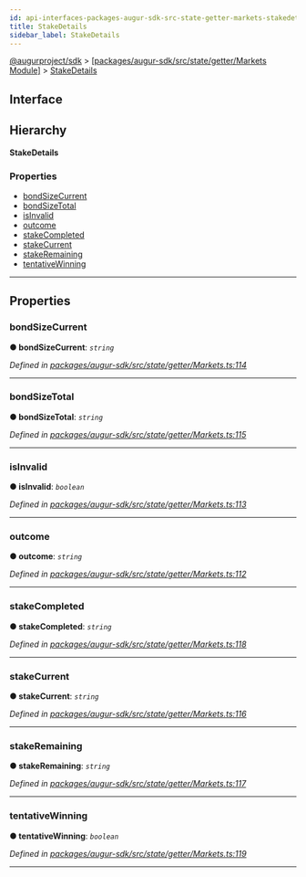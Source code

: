 ```yaml
---
id: api-interfaces-packages-augur-sdk-src-state-getter-markets-stakedetails
title: StakeDetails
sidebar_label: StakeDetails
---
```


[@augurproject/sdk](api-readme.md) > [[packages/augur-sdk/src/state/getter/Markets Module]](api-modules-packages-augur-sdk-src-state-getter-markets-module.md) > [StakeDetails](api-interfaces-packages-augur-sdk-src-state-getter-markets-stakedetails.md)

## Interface

## Hierarchy

**StakeDetails**

### Properties

* [bondSizeCurrent](api-interfaces-packages-augur-sdk-src-state-getter-markets-stakedetails.md#bondsizecurrent)
* [bondSizeTotal](api-interfaces-packages-augur-sdk-src-state-getter-markets-stakedetails.md#bondsizetotal)
* [isInvalid](api-interfaces-packages-augur-sdk-src-state-getter-markets-stakedetails.md#isinvalid)
* [outcome](api-interfaces-packages-augur-sdk-src-state-getter-markets-stakedetails.md#outcome)
* [stakeCompleted](api-interfaces-packages-augur-sdk-src-state-getter-markets-stakedetails.md#stakecompleted)
* [stakeCurrent](api-interfaces-packages-augur-sdk-src-state-getter-markets-stakedetails.md#stakecurrent)
* [stakeRemaining](api-interfaces-packages-augur-sdk-src-state-getter-markets-stakedetails.md#stakeremaining)
* [tentativeWinning](api-interfaces-packages-augur-sdk-src-state-getter-markets-stakedetails.md#tentativewinning)

---

## Properties

<a id="bondsizecurrent"></a>

###  bondSizeCurrent

**● bondSizeCurrent**: *`string`*

*Defined in [packages/augur-sdk/src/state/getter/Markets.ts:114](https://github.com/AugurProject/augur/blob/a689f5d0f9/packages/augur-sdk/src/state/getter/Markets.ts#L114)*

___
<a id="bondsizetotal"></a>

###  bondSizeTotal

**● bondSizeTotal**: *`string`*

*Defined in [packages/augur-sdk/src/state/getter/Markets.ts:115](https://github.com/AugurProject/augur/blob/a689f5d0f9/packages/augur-sdk/src/state/getter/Markets.ts#L115)*

___
<a id="isinvalid"></a>

###  isInvalid

**● isInvalid**: *`boolean`*

*Defined in [packages/augur-sdk/src/state/getter/Markets.ts:113](https://github.com/AugurProject/augur/blob/a689f5d0f9/packages/augur-sdk/src/state/getter/Markets.ts#L113)*

___
<a id="outcome"></a>

###  outcome

**● outcome**: *`string`*

*Defined in [packages/augur-sdk/src/state/getter/Markets.ts:112](https://github.com/AugurProject/augur/blob/a689f5d0f9/packages/augur-sdk/src/state/getter/Markets.ts#L112)*

___
<a id="stakecompleted"></a>

###  stakeCompleted

**● stakeCompleted**: *`string`*

*Defined in [packages/augur-sdk/src/state/getter/Markets.ts:118](https://github.com/AugurProject/augur/blob/a689f5d0f9/packages/augur-sdk/src/state/getter/Markets.ts#L118)*

___
<a id="stakecurrent"></a>

###  stakeCurrent

**● stakeCurrent**: *`string`*

*Defined in [packages/augur-sdk/src/state/getter/Markets.ts:116](https://github.com/AugurProject/augur/blob/a689f5d0f9/packages/augur-sdk/src/state/getter/Markets.ts#L116)*

___
<a id="stakeremaining"></a>

###  stakeRemaining

**● stakeRemaining**: *`string`*

*Defined in [packages/augur-sdk/src/state/getter/Markets.ts:117](https://github.com/AugurProject/augur/blob/a689f5d0f9/packages/augur-sdk/src/state/getter/Markets.ts#L117)*

___
<a id="tentativewinning"></a>

###  tentativeWinning

**● tentativeWinning**: *`boolean`*

*Defined in [packages/augur-sdk/src/state/getter/Markets.ts:119](https://github.com/AugurProject/augur/blob/a689f5d0f9/packages/augur-sdk/src/state/getter/Markets.ts#L119)*

___

